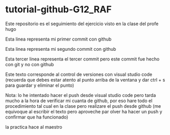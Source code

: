 # tutorial-github-G12_RAF
Este repositorio es el seguimiento del ejercicio visto en la clase del profe hugo


Esta linea representa mi primer commit con github

Esta linea representa mi segundo commit con github

Esta tercer linea representa el tercer commit pero este commit fue hecho con git y no con github

Este texto corresponde al control de versiones con visual studio code (recuerda que debes estar atento al punto arriba de la ventana y dar ctrl + s para guardar y eliminar el punto)

Nota: lo he intentado hacer el push desde visual studio code pero tarda mucho a la hora de verificar mi cuanta de github, por eso hare todo el procedimiento tal cual en la clase pero realizare el push desde github (me equivoque al escribir el texto pero aproveche par olver ha hacer un push y confirmar que ha funcionado)

la practica hace al maestro